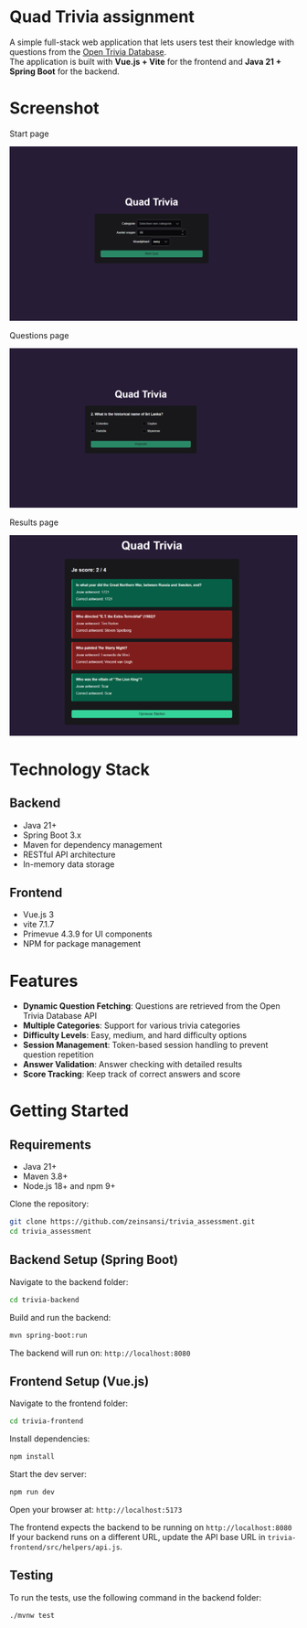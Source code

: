 # Quad Trivia assignment
A simple full-stack web application that lets users test their knowledge with questions from the [Open Trivia Database](https://opentdb.com/).  
The application is built with **Vue.js + Vite** for the frontend and **Java 21 + Spring Boot** for the backend.

# Screenshot
Start page

![](trivia-frontend/src/assets/start.png) 

Questions page 

![](trivia-frontend/src/assets/questions.png)

Results page 

![](trivia-frontend/src/assets/results.png)

# Technology Stack

## Backend
- Java 21+
- Spring Boot 3.x
- Maven for dependency management
- RESTful API architecture
- In-memory data storage

## Frontend
- Vue.js 3
- vite 7.1.7
- Primevue 4.3.9 for UI components
- NPM for package management

# Features

- **Dynamic Question Fetching**: Questions are retrieved from the Open Trivia Database API
- **Multiple Categories**: Support for various trivia categories
- **Difficulty Levels**: Easy, medium, and hard difficulty options
- **Session Management**: Token-based session handling to prevent question repetition
- **Answer Validation**: Answer checking with detailed results
- **Score Tracking**: Keep track of correct answers and score

# Getting Started

## Requirements
- Java 21+
- Maven 3.8+
- Node.js 18+ and npm 9+

Clone the repository:
```bash
git clone https://github.com/zeinsansi/trivia_assessment.git
cd trivia_assessment
```

## Backend Setup (Spring Boot)

Navigate to the backend folder:
```bash
cd trivia-backend
 ```

Build and run the backend:
```bash
mvn spring-boot:run
```

The backend will run on: `http://localhost:8080`

## Frontend Setup (Vue.js)

Navigate to the frontend folder:
```bash
cd trivia-frontend
```

Install dependencies:
```bash
npm install
```

Start the dev server:
```bash
npm run dev
```

Open your browser at: `http://localhost:5173`

The frontend expects the backend to be running on `http://localhost:8080`
If your backend runs on a different URL, update the API base URL in `trivia-frontend/src/helpers/api.js`.

## Testing
To run the tests, use the following command in the backend folder:

```bash
./mvnw test
```
